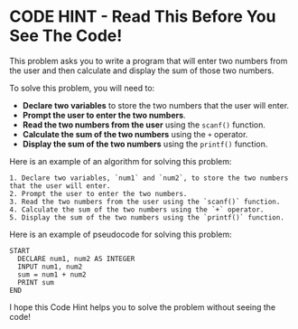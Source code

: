 # CODE HINT - Read This Before You See The Code!

This problem asks you to write a program that will enter two numbers from the user and then calculate and display the sum of those two numbers.

To solve this problem, you will need to:

* **Declare two variables** to store the two numbers that the user will enter.
* **Prompt the user to enter the two numbers**.
* **Read the two numbers from the user** using the `scanf()` function.
* **Calculate the sum of the two numbers** using the `+` operator.
* **Display the sum of the two numbers** using the `printf()` function.

Here is an example of an algorithm for solving this problem:

```
1. Declare two variables, `num1` and `num2`, to store the two numbers that the user will enter.
2. Prompt the user to enter the two numbers.
3. Read the two numbers from the user using the `scanf()` function.
4. Calculate the sum of the two numbers using the `+` operator.
5. Display the sum of the two numbers using the `printf()` function.
```

Here is an example of pseudocode for solving this problem:

```
START
  DECLARE num1, num2 AS INTEGER
  INPUT num1, num2
  sum = num1 + num2
  PRINT sum
END
```

I hope this Code Hint helps you to solve the problem without seeing the code!